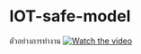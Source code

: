 # IOT-safe-model

ตัวอย่างการทำงาน
[![Watch the video](https://img.youtube.com/vi/T-D1KVIuvjA/maxresdefault.jpg)]([https://youtu.be/T-D1KVIuvjA](https://youtube.com/shorts/MW7DnoHcyZY?feature=share))
